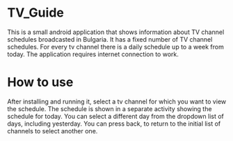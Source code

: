 # TV_Guide
This is a small android application that shows information about TV channel schedules broadcasted in Bulgaria.
It has a fixed number of TV channel schedules. For every tv channel there is a daily schedule up to a week from today.
The application requires internet connection to work.

# How to use
After installing and running it, select a tv channel for which you want to view the schedule.
The schedule is shown in a separate activity showing the schedule for today.
You can select a different day from the dropdown list of days, including yesterday.
You can press back, to return to the initial list of channels to select another one.
